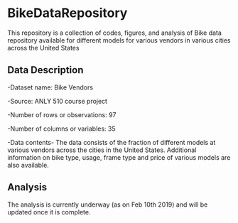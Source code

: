 # BikeDataRepository
This repository is a collection of codes, figures, and analysis of Bike data repository available for different models for various vendors in various cities across the United States 

## Data Description
-Dataset name: Bike Vendors

-Source: ANLY 510 course project

-Number of rows or observations: 97

-Number of columns or variables: 35

-Data contents- The data consists of the fraction of different models at various vendors across the cities in the United States. Additional information on bike type, usage, frame type and price of various models are also available. 

## Analysis
The analysis is currently underway (as on Feb 10th 2019) and will be updated once it is complete.
